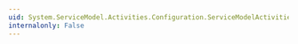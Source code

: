 ```yaml
---
uid: System.ServiceModel.Activities.Configuration.ServiceModelActivitiesSectionGroup.WorkflowHostingOptionsSection
internalonly: False
---
```

